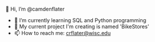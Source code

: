 👋 Hi, I’m @camdenflater

- 🌱 I’m currently learning SQL and Python programming
- 👀 My current project I'm creating is named 'BikeStores'
- 📫 How to reach me: crflater@wisc.edu

<!---
camdenflater/camdenflater is a ✨ special ✨ repository because its `README.md` (this file) appears on your GitHub profile.
You can click the Preview link to take a look at your changes.
--->

